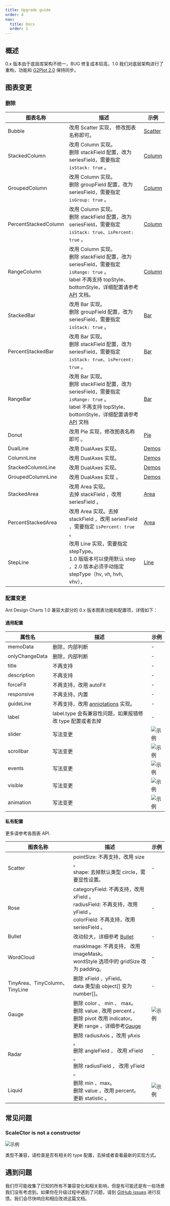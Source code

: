 ```yaml
---
title: Upgrade guide
order: 4
nav:
  title: Docs
  order: 1
---
```


## 概述

0.x 版本由于底层库架构不统一，BUG 修复成本较高，1.0 我们对底层架构进行了重构，功能和 [G2Plot 2.0](https://g2plot.antv.vision/zh) 保持同步。

## 图表变更

### 删除

| 图表名称 | 描述 | 示例 |
| --- | --- | --- |
| Bubble | 改用 Scatter 实现， 修改图表名称即可。 | [Scatter](/demos/scatter) |
| StackedColumn | 改用 Column 实现。<br/> 删除 stackField 配置，改为 seriesField，需要指定 `isStack: true` 。 | [Column](/demos/column) |
| GroupedColumn | 改用 Column 实现。<br/>删除 groupField 配置，改为 seriesField，需要指定 `isGroup: true` 。 | [Column](/demos/column) |
| PercentStackedColumn | 改用 Column 实现。<br/> 删除 stackField 配置，改为 seriesField，需要指定 `isStack: true`、`isPercent: true` 。 | [Column](/demos/column) |
| RangeColumn | 改用 Column 实现。 <br/> 删除 stackField 配置，改为 seriesField，需要指定 `isRange: true` 。 <br/> label 不再支持 topStyle、bottomStyle，详细配置请参考 [API](/demos/column?type=api) 文档。 | [Column](/demos/column) |
| StackedBar | 改用 Bar 实现。<br/>删除 groupField 配置，改为 seriesField，需要指定 `isStack: true` 。 | [Bar](/demos/bar) |
| PercentStackedBar | 改用 Bar 实现。<br/> 删除 stackField 配置，改为 seriesField，需要指定 `isStack: true`、`isPercent: true` 。 | [Bar](/demos/bar) |
| RangeBar | 改用 Bar 实现。 <br/>删除 stackField 配置，改为 seriesField，需要指定 `isRange: true` 。 <br/> label 不再支持 topStyle、bottomStyle，详细配置请参考 [API](/demos/bar?type=api) 文档 | [Bar](/demos/bar) |
| Donut | 改用 Pie 实现，修改图表名称即可 。 | [Pie](/demos/pie/donut) |
| DualLine | 改用 DualAxes 实现。 | [Demos](/demos/dual-axes/dual-line) |
| ColumnLine | 改用 DualAxes 实现。 | [Demos](/demos/dual-axes/column-line) |
| StackedColumnLine | 改用 DualAxes 实现。 | [Demos](/demos/dual-axes-column-line) |
| GroupedColumnLine | 改用 DualAxes 实现 。 | [Demos](/demos/dual-axes-column-line) |
| StackedArea | 改用 Area 实现。 <br/>去掉 stackField ，改用 seriesField 。 | [Area](/demos/area) |
| PercentStackedArea | 改用 Area 实现。去掉 stackField ，改用 seriesField ，需要指定 `isPercent: true` 。 | [Area](/demos/area) |
| StepLine | 改用 Line 实现，需要指定 stepType。<br/>1.0 版版本可以使用默认 step ，2.0 版本必须手动指定 stepType（hv, vh, hvh, vhv）， | [Line](/demos/line) |

### 配置变更

Ant Design Charts 1.0 兼容大部分的 0.x 版本图表功能和配置项，详情如下：

#### 通用配置

| 属性名 | 描述 | 示例 |
| --- | --- | --- |
| memoData | 删除，内部判断 | - |
| onlyChangeData | 删除，内部判断 | - |
| title | 不再支持 | - |
| description | 不再支持 | - |
| forceFit | 不再支持，改用 autoFit | - |
| responsive | 不再支持，内置 | - |
| guideLine | 不再支持，改用 [anniotations](/demos/general) 实现。 | - |
| label | label.type 会有兼容性问题，如果报错修改 type 配置或者去掉 | - |
| slider | 写法变更 | <img src="https://gw.alipayobjects.com/mdn/rms_d314dd/afts/img/A*IZmLQaZ8ANMAAAAAAAAAAAAAARQnAQ" alt="示例" /> |
| scrollbar | 写法变更 | <img src="https://gw.alipayobjects.com/mdn/rms_d314dd/afts/img/A*Zq3NSpae7NEAAAAAAAAAAAAAARQnAQ" alt="示例" /> |
| events | 写法变更 | <img src="https://gw.alipayobjects.com/mdn/rms_d314dd/afts/img/A*NW8VTp2JPm0AAAAAAAAAAAAAARQnAQ" alt="示例" /> |
| visible | 写法变更 | <img src="https://gw.alipayobjects.com/mdn/rms_d314dd/afts/img/A*WRVJR6jRJ5AAAAAAAAAAAAAAARQnAQ" alt="示例" /> |
| animation | 写法变更 | <img src="https://gw.alipayobjects.com/mdn/rms_d314dd/afts/img/A*CE30TZLMIL4AAAAAAAAAAAAAARQnAQ" alt="示例" /> |

#### 私有配置

更多请参考各图表 API.

| 图表名称 | 描述 | 示例 |
| --- | --- | --- |
| Scatter | pointSize: 不再支持，改用 size 。<br /> shape: 去掉默认类型 circle，需要显性设置。 | - |
| Rose | categoryField: 不再支持，改用 xField 。<br /> radiusField: 不再支持，改用 yField 。<br /> colorField: 不再支持，改用 seriesField 。 | - |
| Bullet | 改动较大，详细参考 [Bullet](/demos/bullet) | - |
| WordCloud | maskImage: 不再支持， 改用 imageMask。<br /> wordStyle 选项中的 gridSize 改为 padding。 | - |
| TinyArea、TinyColumn、 TinyLine | 删除 xField 、yField。<br /> data 类型由 object[] 变为 number[]。 | - |
| Gauge | 删除 color 、 min 、 max。<br />删除 value , 改用 percent 。 <br />删除 pivot 改用 indicator。 <br /> 更新 range ，详细参考[Gauge](/demos/gauge) | <img src="https://gw.alipayobjects.com/mdn/rms_d314dd/afts/img/A*icQqR71EdikAAAAAAAAAAAAAARQnAQ" alt="示例" /> |
| Radar | 删除 radiusAxis ，改用 yAxis 。<br /> 删除 angleField ， 改用 xField 。<br /> 删除 radiusField ， 改用 yField 。 | - |
| Liquid | 删除 min 、max。<br /> 删除 value ，改用 percent。<br /> 更新 statistic 。 | <img src="https://gw.alipayobjects.com/mdn/rms_d314dd/afts/img/A*_CeWQbi4jlsAAAAAAAAAAAAAARQnAQ" alt="示例" /> |

## 常见问题

### ScaleCtor is not a constructor

<img src="https://gw.alipayobjects.com/mdn/rms_d314dd/afts/img/A*IIMFTpkLENYAAAAAAAAAAAAAARQnAQ" style="max-height: 400px" alt="示例" />

类型不兼容，请检查是否有相关的 type 配置，去掉或者查看最新的实现方式。

## 遇到问题

我们尽可能收集了已知的所有不兼容变化和相关影响，但是有可能还是有一些场景我们没有考虑到。如果你在升级过程中遇到了问题，请到 [GitHub issues](https://github.com/ant-design/ant-design-charts/issues) 进行反馈。我们会尽快响应和相应改进这篇文档。
